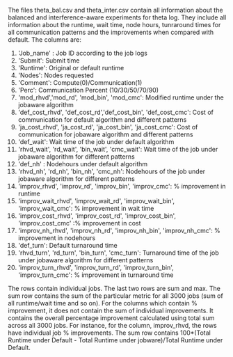 The files theta_bal.csv and theta_inter.csv contain all information about the balanced and interference-aware experiments for theta log. 
They include all information about the runtime, wait time, node hours, tunraround times for all communication patterns and the improvements when compared with default.
The columns are:
1. 'Job_name' : Job ID according to the job logs
2. 'Submit': Submit time 
3. 'Runtime': Original or default runtime
4. 'Nodes': Nodes requested
5. 'Comment': Compute(0)/Communication(1)
6. 'Perc': Communication Percent (10/30/50/70/90)
7. 'mod_rhvd','mod_rd', 'mod_bin', 'mod_cmc': Modified runtime under the jobaware algorithm
8. 'def_cost_rhvd', 'def_cost_rd','def_cost_bin', 'def_cost_cmc': Cost of communication for default algorithm and different patterns
9. 'ja_cost_rhvd', 'ja_cost_rd', 'ja_cost_bin', 'ja_cost_cmc': Cost of communication for jobaware algorithm and different patterns
10. 'def_wait': Wait time of the job under default algorithm
11. 'rhvd_wait', 'rd_wait', 'bin_wait', 'cmc_wait': Wait time of the job under jobaware algorithm for different patterns
12. 'def_nh' : Nodehours under default algorithm
13. 'rhvd_nh', 'rd_nh', 'bin_nh', 'cmc_nh': Nodehours of the job under jobaware algorithm for different patterns
14. 'improv_rhvd', 'improv_rd', 'improv_bin', 'improv_cmc': % improvement in runtime
15. 'improv_wait_rhvd', 'improv_wait_rd', 'improv_wait_bin', 'improv_wait_cmc': % improvement in wait time
16. 'improv_cost_rhvd', 'improv_cost_rd', 'improv_cost_bin', 'improv_cost_cmc' :% improvement in cost
17. 'improv_nh_rhvd', 'improv_nh_rd', 'improv_nh_bin', 'improv_nh_cmc': % improvement in nodehours
18. 'def_turn': Default turnaround time
19. 'rhvd_turn', 'rd_turn', 'bin_turn', 'cmc_turn': Turnaround time of the job under jobaware algorithm for different patterns
20. 'improv_turn_rhvd', 'improv_turn_rd', 'improv_turn_bin', 'improv_turn_cmc': % improvement in turnaround time

The rows contain individual jobs. The last two rows are sum and max. The sum row contains the sum of the particular metric for all 3000 jobs (sum of all runtime/wait time and so on).
For the columns which contain % improvement, it does not contain the sum of individual improvements. It contains the overall percentage improvement calculated using total sum across all 3000 jobs.
For instance, for the column, improv_rhvd, the rows have individual job % improvements. The sum row contains 100*(Total Runtime under Default - Total Runtime under jobware)/Total Runtime under Default.
